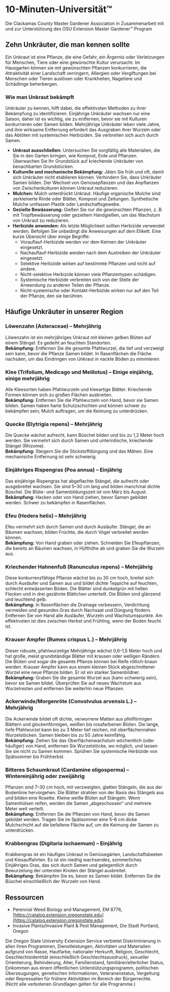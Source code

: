 # 10-Minuten-Universität™  
Die Clackamas County Master Gardener Association in Zusammenarbeit mit und zur Unterstützung des OSU Extension Master Gardener™ Program  

## Zehn Unkräuter, die man kennen sollte  

Ein Unkraut ist eine Pflanze, die eine Gefahr, ein Ärgernis oder Verletzungen für Menschen, Tiere oder eine gewünschte Kultur verursacht. Im Hausgarten können sie mit gewünschten Pflanzen konkurrieren, die Attraktivität einer Landschaft verringern, Allergien oder Vergiftungen bei Menschen oder Tieren auslösen oder Krankheiten, Nagetiere und Schädlinge beherbergen.  

### Wie man Unkraut bekämpft  

Unkräuter zu kennen, hilft dabei, die effektivsten Methoden zu ihrer Bekämpfung zu identifizieren. Einjährige Unkräuter wachsen nur eine Saison, daher ist es wichtig, sie zu entfernen, bevor sie mit Kulturen konkurrieren oder Samen bilden. Mehrjährige Unkräuter leben viele Jahre, und ihre wirksame Entfernung erfordert das Ausgraben ihrer Wurzeln oder das Abtöten mit systemischen Herbiziden. Sie verbreiten sich auch durch Samen.  

- **Unkraut ausschließen:** Untersuchen Sie sorgfältig alle Materialien, die Sie in den Garten bringen, wie Kompost, Erde und Pflanzen. Überwachen Sie Ihr Grundstück auf kriechende Unkräuter von benachbarten Grundstücken.  
- **Kulturelle und mechanische Bekämpfung:** Jäten Sie früh und oft, damit sich Unkräuter nicht etablieren können. Verhindern Sie, dass Unkräuter Samen bilden. Der Wechsel von Gemüsepflanzen und das Anpflanzen von Zwischenkulturen können Unkraut reduzieren.  
- **Mulchen:** Mulch unterdrückt Unkraut. Häufige organische Mulche sind zerkleinerte Rinde oder Blätter, Kompost und Zeitungen. Synthetische Mulche umfassen Plastik oder Landschaftsgewebe.  
- **Gezielte Bewässerung:** Gießen Sie nur die gewünschten Pflanzen, z. B. mit Tropfbewässerung oder gezieltem Handgießen, um das Wachstum von Unkraut zu reduzieren.  
- **Herbizide anwenden:** Als letzte Möglichkeit sollten Herbizide verwendet werden. Befolgen Sie unbedingt die Anweisungen auf dem Etikett. Eine kurze Übersicht über einige Begriffe:  
  - Vorauflauf-Herbizide werden vor dem Keimen der Unkräuter eingesetzt.  
  - Nachauflauf-Herbizide werden nach dem Austreiben der Unkräuter eingesetzt.  
  - Selektive Herbizide wirken auf bestimmte Pflanzen und nicht auf andere.  
  - Nicht-selektive Herbizide können viele Pflanzentypen schädigen.  
  - Systemische Herbizide verbreiten sich von der Stelle der Anwendung zu anderen Teilen der Pflanze.  
  - Nicht-systemische oder Kontakt-Herbizide wirken nur auf den Teil der Pflanze, den sie berühren.  

## Häufige Unkräuter in unserer Region  

### Löwenzahn (Asteraceae) – Mehrjährig  
Löwenzahn ist ein mehrjähriges Unkraut mit kleinen gelben Blüten auf einem Stängel. Es gedeiht an feuchten Standorten.  
**Bekämpfung:** Entfernen Sie die gesamte Pfahlwurzel, die tief und verzweigt sein kann, bevor die Pflanze Samen bildet. In Rasenflächen die Fläche nachsäen, um das Eindringen von Unkraut in nackte Böden zu minimieren.  

### Klee (Trifolium, Medicago und Melilotus) – Einige einjährig, einige mehrjährig  
Alle Kleesorten haben Pfahlwurzeln und kleeartige Blätter. Kriechende Formen können sich zu großen Flächen ausbreiten.  
**Bekämpfung:** Entfernen Sie die Pfahlwurzeln von Hand, bevor sie Samen bilden. Samen haben harte Schutzschichten und können schwer zu bekämpfen sein; Mulch auftragen, um die Keimung zu unterdrücken.  

### Quecke (Elytrigia repens) – Mehrjährig  
Die Quecke wächst aufrecht, kann Büschel bilden und bis zu 1,2 Meter hoch werden. Sie vermehrt sich durch Samen und unterirdische, kriechende Stängel (Rhizome).  
**Bekämpfung:** Steigern Sie die Stickstoffdüngung und das Mähen. Eine mechanische Entfernung ist sehr schwierig.  

### Einjähriges Rispengras (Poa annua) – Einjährig  
Das einjährige Rispengras hat abgeflachte Stängel, die aufrecht oder ausgebreitet wachsen. Sie sind 5–30 cm lang und bilden manchmal dichte Büschel. Die Blüte- und Samenbildungszeit ist von März bis August.  
**Bekämpfung:** Hacken oder von Hand ziehen, bevor Samen gebildet werden. Schwer zu bekämpfen in Rasenflächen.  

### Efeu (Hedera helix) – Mehrjährig  
Efeu vermehrt sich durch Samen und durch Ausläufer. Stängel, die an Bäumen wachsen, bilden Früchte, die durch Vögel verbreitet werden können.  
**Bekämpfung:** Von Hand graben oder ziehen. Schneiden Sie Efeupflanzen, die bereits an Bäumen wachsen, in Hüfthöhe ab und graben Sie die Wurzeln aus.  

### Kriechender Hahnenfuß (Ranunculus repens) – Mehrjährig  
Diese konkurrenzfähige Pflanze wächst bis zu 30 cm hoch, breitet sich durch Ausläufer und Samen aus und bildet dichte Teppiche auf feuchten, schlecht entwässerten Böden. Die Blätter sind dunkelgrün mit hellen Flecken und in drei gezähnte Blättchen unterteilt. Die Blüten sind glänzend und leuchtend gelb.  
**Bekämpfung:** In Rasenflächen die Drainage verbessern, Verdichtung vermeiden und gesundes Gras durch Nachsaat und Düngung fördern. Entfernen Sie von Hand alle Ausläufer, Wurzeln und Wachstumspunkte. Am effektivsten ist dies zwischen Herbst und Frühling, wenn der Boden feucht ist.  

### Krauser Ampfer (Rumex crispus L.) – Mehrjährig  
Dieser robuste, pfahlwurzelige Mehrjährige wächst 0,6–1,5 Meter hoch und hat große, meist grundständige Blätter mit krausen oder welligen Rändern. Die Blüten und sogar die gesamte Pflanze können bei Reife rötlich-braun werden. Krauser Ampfer kann aus einem kleinen Stück abgeschnittener Wurzel eine neue Pflanze bilden. Er ist ein starker Samenbildner.  
**Bekämpfung:** Graben Sie die gesamte Wurzel aus (kann schwierig sein), bevor sie Samen bildet. Überprüfen Sie auf neues Wachstum aus Wurzelresten und entfernen Sie weiterhin neue Pflanzen.  

### Ackerwinde/Morgenröte (Convolvulus arvensis L.) – Mehrjährig  
Die Ackerwinde bildet oft dichte, verworrene Matten aus pfeilförmigen Blättern und glockenförmigen, weißen bis rosafarbenen Blüten. Die lange, tiefe Pfahlwurzel kann bis zu 3 Meter tief reichen, mit oberflächennahen Wurzelstöcken. Samen bleiben bis zu 50 Jahre keimfähig.  
**Bekämpfung:** Ziehen Sie das Oberflächenwachstum wöchentlich (oder häufiger) von Hand, entfernen Sie Wurzelstöcke, wo möglich, und lassen Sie sie nicht zu Samen kommen. Sprühen Sie systemische Herbizide von Spätsommer bis Frühherbst.  

### Bitteres Schaumkraut (Cardamine oligosperma) – Wintereinjährig oder zweijährig  
Pflanzen sind 7–30 cm hoch, mit verzweigten, glatten Stängeln, die aus der Bodenlinie hervorgehen. Die Blätter strahlen von der Basis des Stängels aus und bilden eine Rosette. Kleine weiße Blüten auf Stängeln. Wenn Samenhülsen reifen, werden die Samen „abgeschossen“ und mehrere Meter weit verteilt.  
**Bekämpfung:** Entfernen Sie die Pflanzen von Hand, bevor die Samen gebildet werden. Tragen Sie im Spätsommer eine 5–8 cm dicke Mulchschicht auf die befallene Fläche auf, um die Keimung der Samen zu unterdrücken.  

### Krabbengras (Digitaria ischaemum) – Einjährig  
Krabbengras ist ein häufiges Unkraut in Gemüsegärten, Landschaftsbeeten und Kiesauffahrten. Es ist ein niedrig wachsendes, sommerliches Einjähriges Gras, das sich durch Samen und gelegentlich durch Bewurzelung der untersten Knoten der Stängel ausbreitet.  
**Bekämpfung:** Bekämpfen Sie es, bevor es Samen bildet. Entfernen Sie die Büschel einschließlich der Wurzeln von Hand.  

## Ressourcen  
- Perennial Weed Biology and Management, EM 8776, [https://catalog.extension.oregonstate.edu](https://catalog.extension.oregonstate.edu)  
- Invasive Plants/Invasive Plant & Pest Management, Die Stadt Portland, Oregon  

Die Oregon State University Extension Service verbietet Diskriminierung in allen ihren Programmen, Dienstleistungen, Aktivitäten und Materialien aufgrund von Rasse, Hautfarbe, nationaler Herkunft, Religion, Geschlecht, Geschlechtsidentität (einschließlich Geschlechtsausdruck), sexueller Orientierung, Behinderung, Alter, Familienstand, familiärer/elterlicher Status, Einkommen aus einem öffentlichen Unterstützungsprogramm, politischen Überzeugungen, genetischen Informationen, Veteranenstatus, Vergeltung oder Repressalien für frühere Aktivitäten im Bereich der Bürgerrechte. (Nicht alle verbotenen Grundlagen gelten für alle Programme.)
